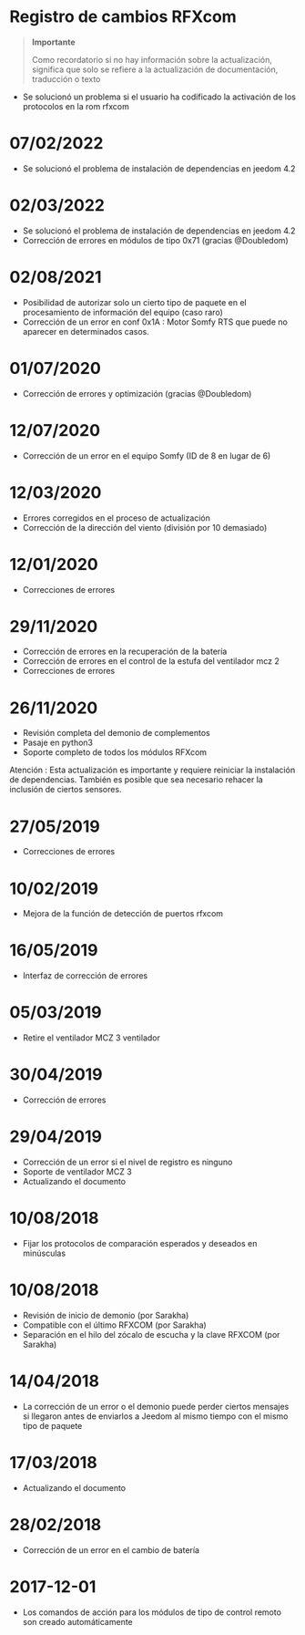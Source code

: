 # Registro de cambios RFXcom

>**Importante**
>
>Como recordatorio si no hay información sobre la actualización, significa que solo se refiere a la actualización de documentación, traducción o texto


- Se solucionó un problema si el usuario ha codificado la activación de los protocolos en la rom rfxcom

# 07/02/2022

- Se solucionó el problema de instalación de dependencias en jeedom 4.2


# 02/03/2022

- Se solucionó el problema de instalación de dependencias en jeedom 4.2
- Corrección de errores en módulos de tipo 0x71 (gracias @Doubledom)

# 02/08/2021

- Posibilidad de autorizar solo un cierto tipo de paquete en el procesamiento de información del equipo (caso raro)
- Corrección de un error en conf 0x1A : Motor Somfy RTS que puede no aparecer en determinados casos.

# 01/07/2020

- Corrección de errores y optimización (gracias @Doubledom)

# 12/07/2020

- Corrección de un error en el equipo Somfy (ID de 8 en lugar de 6)

# 12/03/2020

- Errores corregidos en el proceso de actualización
- Corrección de la dirección del viento (división por 10 demasiado)


# 12/01/2020

- Correcciones de errores

# 29/11/2020

- Corrección de errores en la recuperación de la batería
- Corrección de errores en el control de la estufa del ventilador mcz 2
- Correcciones de errores

# 26/11/2020

- Revisión completa del demonio de complementos
- Pasaje en python3
- Soporte completo de todos los módulos RFXcom

Atención : Esta actualización es importante y requiere reiniciar la instalación de dependencias. También es posible que sea necesario rehacer la inclusión de ciertos sensores.

# 27/05/2019

- Correcciones de errores

# 10/02/2019

- Mejora de la función de detección de puertos rfxcom

# 16/05/2019

- Interfaz de corrección de errores

# 05/03/2019

- Retire el ventilador MCZ 3 ventilador

# 30/04/2019

- Corrección de errores

# 29/04/2019

- Corrección de un error si el nivel de registro es ninguno
- Soporte de ventilador MCZ 3
- Actualizando el documento

# 10/08/2018

- Fijar los protocolos de comparación esperados y deseados en minúsculas

# 10/08/2018

- Revisión de inicio de demonio (por Sarakha)
- Compatible con el último RFXCOM (por Sarakha)
- Separación en el hilo del zócalo de escucha y la clave RFXCOM (por Sarakha)

# 14/04/2018

- La corrección de un error o el demonio puede perder ciertos mensajes si llegaron antes de enviarlos a Jeedom al mismo tiempo con el mismo tipo de paquete

# 17/03/2018

- Actualizando el documento

# 28/02/2018

- Corrección de un error en el cambio de batería

# 2017-12-01

-   Los comandos de acción para los módulos de tipo de control remoto son
    creado automáticamente
